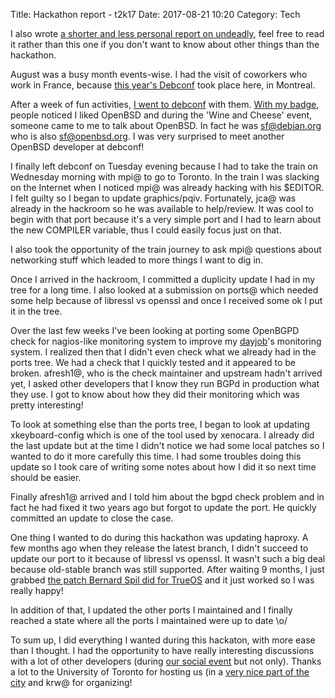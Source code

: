 Title: Hackathon report - t2k17
Date: 2017-08-21 10:20
Category: Tech

I also wrote [a shorter and less personal report on undeadly](http://undeadly.org/cgi?action=article&sid=20170821231153), feel free
to read it rather than this one if you don't want to know about other things than
the hackathon.

August was a busy month events-wise. I had the visit of coworkers who
work in France, because [this year's Debconf](https://debconf17.debconf.org/) took place here, in Montreal.

After a week of fun activities,
[I went to debconf](https://twitter.com/Vigdis_/status/894318053093146624)
with them.
[With my badge](https://twitter.com/Vigdis_/status/893877976235991042),
people noticed I liked OpenBSD and during the 'Wine and Cheese' event,
someone came to me to talk about OpenBSD. In fact he was
[sf@debian.org](https://qa.debian.org/developer.php?login=sf) who is also
[sf@openbsd.org](https://v4.freshbsd.org/search?committer=sf&project=openbsd). I
was very surprised to meet another OpenBSD developer at debconf!

I finally left debconf on Tuesday evening because I had to take the
train on Wednesday morning with mpi@ to go to Toronto. In the train I
was slacking on the Internet when I noticed mpi@ was already hacking
with his $EDITOR. I felt guilty so I began to update
graphics/pqiv. Fortunately, jca@ was already in the hackroom so he was
available to help/review. It was cool to begin with that port because
it's a very simple port and I had to learn about the new COMPILER
variable, thus I could easily focus just on that.

I also took the opportunity of the train journey to ask mpi@ questions
about networking stuff which leaded to more things I want to dig in.

Once I arrived in the hackroom, I committed a duplicity update I had
in my tree for a long time. I also looked at a submission on ports@
which needed some help because of libressl vs openssl and once I
received some ok I put it in the tree.

Over the last few weeks I've been looking at porting some OpenBGPD
check for nagios-like monitoring system to improve my [dayjob](https://evolix.ca/)'s
monitoring system. I realized then that I didn't even check what we
already had in the ports tree. We had a check that I quickly tested
and it appeared to be broken. afresh1@, who is the check maintainer
and upstream hadn't arrived yet, I asked other developers that I know
they run BGPd in production what they use. I got to know about how
they did their monitoring which was pretty interesting!

To look at something else than the ports tree, I began to look at
updating xkeyboard-config which is one of the tool used by xenocara. I
already did the last update but at the time I didn't notice we had
some local patches so I wanted to do it more carefully this time. I
had some troubles doing this update so I took care of writing some
notes about how I did it so next time should be easier.

Finally afresh1@ arrived and I told him about the bgpd check problem
and in fact he had fixed it two years ago but forgot to update the
port. He quickly committed an update to close the case.

One thing I wanted to do during this hackathon was updating
haproxy. A few months ago when they release the latest branch, I
didn't succeed to update our port to it because of libressl vs
openssl. It wasn't such a big deal because old-stable branch was still
supported. After waiting 9 months, I just grabbed
[the patch Bernard Spil did for TrueOS](https://github.com/trueos/freebsd-ports/blob/3745ead2e0f43985c3647e1e3aecae2751decfda/net/haproxy/files/patch-src_ssl__sock.c)
and it just worked so I was really happy!

In addition of that, I updated the other ports I maintained and I
finally reached a state where all the ports I maintained were up to
date \o/

To sum up, I did everything I wanted during this hackaton, with more
ease than I thought. I had the opportunity to have really interesting
discussions with a lot of other developers (during [our social event](https://twitter.com/Vigdis_/status/895794041450897408) but not only). Thanks a lot to the
University of Toronto for hosting us (in a
[very nice part of the city](https://twitter.com/Vigdis_/status/896356797988167681)
and krw@ for organizing!
